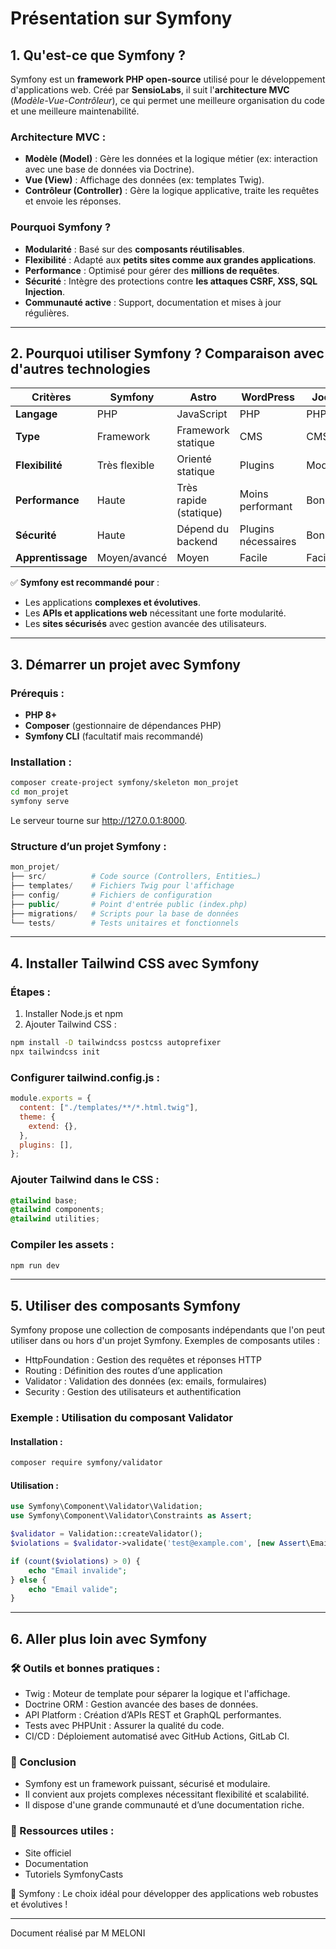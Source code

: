 # Présentation sur Symfony

## 1. Qu'est-ce que Symfony ?

Symfony est un **framework PHP open-source** utilisé pour le développement d'applications web. Créé par **SensioLabs**, il suit l'**architecture MVC** (_Modèle-Vue-Contrôleur_), ce qui permet une meilleure organisation du code et une meilleure maintenabilité.

### Architecture MVC :

- **Modèle (Model)** : Gère les données et la logique métier (ex: interaction avec une base de données via Doctrine).
- **Vue (View)** : Affichage des données (ex: templates Twig).
- **Contrôleur (Controller)** : Gère la logique applicative, traite les requêtes et envoie les réponses.

### Pourquoi Symfony ?

- **Modularité** : Basé sur des **composants réutilisables**.
- **Flexibilité** : Adapté aux **petits sites comme aux grandes applications**.
- **Performance** : Optimisé pour gérer des **millions de requêtes**.
- **Sécurité** : Intègre des protections contre **les attaques CSRF, XSS, SQL Injection**.
- **Communauté active** : Support, documentation et mises à jour régulières.

---

## 2. Pourquoi utiliser Symfony ? Comparaison avec d'autres technologies

| Critères          | Symfony       | Astro                  | WordPress           | Joomla    | Vue.js             |
| ----------------- | ------------- | ---------------------- | ------------------- | --------- | ------------------ |
| **Langage**       | PHP           | JavaScript             | PHP                 | PHP       | JavaScript         |
| **Type**          | Framework     | Framework statique     | CMS                 | CMS       | Framework frontend |
| **Flexibilité**   | Très flexible | Orienté statique       | Plugins             | Modulaire | Très flexible      |
| **Performance**   | Haute         | Très rapide (statique) | Moins performant    | Bonne     | Excellente         |
| **Sécurité**      | Haute         | Dépend du backend      | Plugins nécessaires | Bonne     | Dépend du backend  |
| **Apprentissage** | Moyen/avancé  | Moyen                  | Facile              | Facile    | Moyen              |

✅ **Symfony est recommandé pour** :

- Les applications **complexes et évolutives**.
- Les **APIs et applications web** nécessitant une forte modularité.
- Les **sites sécurisés** avec gestion avancée des utilisateurs.

---

## 3. Démarrer un projet avec Symfony

### Prérequis :

- **PHP 8+**
- **Composer** (gestionnaire de dépendances PHP)
- **Symfony CLI** (facultatif mais recommandé)

### Installation :

```sh
composer create-project symfony/skeleton mon_projet
cd mon_projet
symfony serve
```

Le serveur tourne sur http://127.0.0.1:8000.

### Structure d’un projet Symfony :

```php
mon_projet/
├── src/          # Code source (Controllers, Entities…)
├── templates/    # Fichiers Twig pour l'affichage
├── config/       # Fichiers de configuration
├── public/       # Point d'entrée public (index.php)
├── migrations/   # Scripts pour la base de données
└── tests/        # Tests unitaires et fonctionnels
```

---

## 4. Installer Tailwind CSS avec Symfony

### Étapes :

1. Installer Node.js et npm
2. Ajouter Tailwind CSS :

```sh
npm install -D tailwindcss postcss autoprefixer
npx tailwindcss init
```

### Configurer tailwind.config.js :

```js
module.exports = {
  content: ["./templates/**/*.html.twig"],
  theme: {
    extend: {},
  },
  plugins: [],
};
```

### Ajouter Tailwind dans le CSS :

```css
@tailwind base;
@tailwind components;
@tailwind utilities;
```

### Compiler les assets :

```sh
npm run dev
```

---

## 5. Utiliser des composants Symfony

Symfony propose une collection de composants indépendants que l'on peut utiliser dans ou hors d'un projet Symfony.
Exemples de composants utiles :

- HttpFoundation : Gestion des requêtes et réponses HTTP
- Routing : Définition des routes d’une application
- Validator : Validation des données (ex: emails, formulaires)
- Security : Gestion des utilisateurs et authentification

### Exemple : Utilisation du composant Validator

#### Installation :

```sh
composer require symfony/validator
```

#### Utilisation :

```php
use Symfony\Component\Validator\Validation;
use Symfony\Component\Validator\Constraints as Assert;

$validator = Validation::createValidator();
$violations = $validator->validate('test@example.com', [new Assert\Email()]);

if (count($violations) > 0) {
    echo "Email invalide";
} else {
    echo "Email valide";
}
```

---

## 6. Aller plus loin avec Symfony

### 🛠 Outils et bonnes pratiques :

- Twig : Moteur de template pour séparer la logique et l'affichage.
- Doctrine ORM : Gestion avancée des bases de données.
- API Platform : Création d’APIs REST et GraphQL performantes.
- Tests avec PHPUnit : Assurer la qualité du code.
- CI/CD : Déploiement automatisé avec GitHub Actions, GitLab CI.

### 🎯 Conclusion

- Symfony est un framework puissant, sécurisé et modulaire.
- Il convient aux projets complexes nécessitant flexibilité et scalabilité.
- Il dispose d'une grande communauté et d’une documentation riche.

### 🔗 Ressources utiles :

- Site officiel
- Documentation
- Tutoriels SymfonyCasts

🚀 Symfony : Le choix idéal pour développer des applications web robustes et évolutives !

---

Document réalisé par M MELONI
